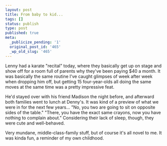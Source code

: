 ```yaml
---
layout: post
title: From baby to kid...
tags: []
status: publish
type: post
published: true
meta:
  _publicize_pending: '1'
  original_post_id: '465'
  _wp_old_slug: '465'
---
```

Lenny had a karate "recital" today, where they basically get up on stage and show off for a room full of parents why they've been paying $40 a month.  It was basically the same routine I've caught glimpses of week after week when dropping him off, but getting 15 four-year-olds all doing the same moves at the same time was a pretty impressive feat.

He'd stayed over with his friend Madison the night before, and afterward both families went to lunch at Denny's.  It was kind of a preview of what we were in for the next few years...  "No, you two are going to sit on opposite sides of the table."  "There, you have the exact same crayons, now you have nothing to complain about."  Considering their lack of sleep, though, they were cute and well-behaved.

Very mundane, middle-class-family stuff, but of course it's all novel to me.  It was kinda fun, a reminder of my own childhood.
